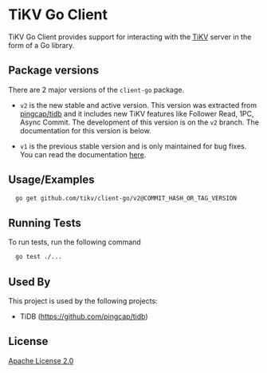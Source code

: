# TiKV Go Client

TiKV Go Client provides support for interacting with the [TiKV](https://github.com/tikv/tikv) server in the form of a Go library.

## Package versions

There are 2 major versions of the `client-go` package.

- `v2` is the new stable and active version. This version was extracted from [pingcap/tidb](https://github.com/pingcap/tidb) and it includes new TiKV features like Follower Read, 1PC, Async Commit. The development of this version is on the `v2` branch. The documentation for this version is below.

- `v1` is the previous stable version and is only maintained for bug fixes. You can read the documentation [here](https://tikv.org/docs/4.0/reference/clients/go/).

## Usage/Examples

```bash
  go get github.com/tikv/client-go/v2@COMMIT_HASH_OR_TAG_VERSION
```

## Running Tests

To run tests, run the following command

```bash
  go test ./...
```

## Used By

This project is used by the following projects:

- TiDB (https://github.com/pingcap/tidb)


## License

[Apache License 2.0](http://www.apache.org/licenses/LICENSE-2.0)
